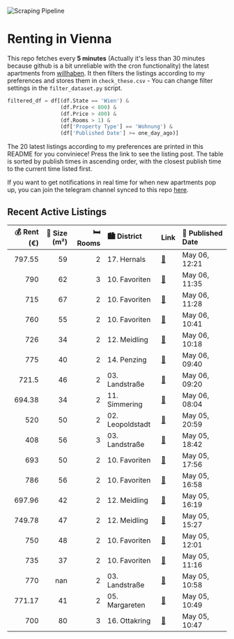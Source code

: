 ![Scraping Pipeline](https://github.com/AthomsG/renting-in-vienna/actions/workflows/run_pipeline.yml/badge.svg)


# Renting in Vienna

This repo fetches every **5 minutes** (Actually it's less than 30 minutes because github is a bit unreliable with the cron functionality) the latest apartments from [willhaben](https://www.willhaben.at/).
It then filters the listings according to my preferences and stores them in `check_these.csv` - You can change filter settings in the `filter_dataset.py` script.

```python
filtered_df = df[(df.State == 'Wien') & 
                 (df.Price < 800) &
                 (df.Price > 400) &
                 (df.Rooms > 1) &
                 (df['Property Type'] == 'Wohnung') &
                 (df['Published Date'] >= one_day_ago)]
```

The 20 latest listings according to my preferences are printed in this README for you conviniece! Press the link to see the listing post.
The table is sorted by publish times in ascending order, with the closest publish time to the current time listed first.

If you want to get notifications in real time for when new apartments pop up, you can join the telegram channel synced to this repo [here](https://t.me/+1HPAYOf5BSsyNTlk).

## Recent Active Listings

|   💰 Rent (€) |   📏 Size (m²) |   🛏️ Rooms | 🏙️ District      | Link                                                                                                                                                                                                    | 📅 Published Date   |
|-------------:|--------------:|-----------:|:-----------------|:--------------------------------------------------------------------------------------------------------------------------------------------------------------------------------------------------------|:-------------------|
|       797.55 |            59 |          2 | 17. Hernals      | [🔗](https://www.willhaben.at/iad/immobilien/d/mietwohnungen/wien/wien-1170-hernals/beautiful-2-room-apartment-with-separate-kitchen-1081911690/)                                                        | May 06, 12:21      |
|       790    |            62 |          3 | 10. Favoriten    | [🔗](https://www.willhaben.at/iad/immobilien/d/mietwohnungen/wien/wien-1100-favoriten/wohnung-himberger-stra%C3%9Fe-n%C3%A4he-u1-station-neulaa-1104778650/)                                             | May 06, 11:35      |
|       715    |            67 |          2 | 10. Favoriten    | [🔗](https://www.willhaben.at/iad/immobilien/d/mietwohnungen/wien/wien-1100-favoriten/komfortable-2--zimmer--altbauwohnung-%7C-befristet-%7C-ab-sofort-785680806/)                                       | May 06, 11:28      |
|       760    |            55 |          2 | 10. Favoriten    | [🔗](https://www.willhaben.at/iad/immobilien/d/mietwohnungen/wien/wien-1100-favoriten/zwei-zimmer-wohnung-1601183165/)                                                                                   | May 06, 10:41      |
|       726    |            34 |          2 | 12. Meidling     | [🔗](https://www.willhaben.at/iad/immobilien/d/mietwohnungen/wien/wien-1120-meidling/mitten-in-meidling---nahe-schlo%C3%9F-sch%C3%B6nbrunn-2096966002/)                                                  | May 06, 10:18      |
|       775    |            40 |          2 | 14. Penzing      | [🔗](https://www.willhaben.at/iad/immobilien/d/mietwohnungen/wien/wien-1140-penzing/bestlage-1067651516/)                                                                                                | May 06, 09:40      |
|       721.5  |            46 |          2 | 03. Landstraße   | [🔗](https://www.willhaben.at/iad/immobilien/d/mietwohnungen/wien/wien-1030-landstra%C3%9Fe/sanierte-2-zimmer-altbauwohnung-mit-einbauk%C3%BCche-/-provisionsfrei/-n%C3%A4he-rudolfstiftung-1051968922/) | May 06, 09:20      |
|       694.38 |            34 |          2 | 11. Simmering    | [🔗](https://www.willhaben.at/iad/immobilien/d/mietwohnungen/wien/wien-1110-simmering/hochwertig-hell-und-toll-aufgeteilt-///-dachterrassenwohnung-in-sch%C3%B6ner-lage-nahe-flughafen-wien-2116586948/) | May 06, 08:04      |
|       520    |            50 |          2 | 02. Leopoldstadt | [🔗](https://www.willhaben.at/iad/immobilien/d/mietwohnungen/wien/wien-1020-leopoldstadt/gemeindewohnung-zu-vergeben---2-zimmer-balkon-teilm%C3%B6bliert---mit-vormerkschein-1306684366/)                | May 05, 20:59      |
|       408    |            56 |          3 | 03. Landstraße   | [🔗](https://www.willhaben.at/iad/immobilien/d/mietwohnungen/wien/wien-1030-landstra%C3%9Fe/wiener-wohnen-direktvergabe-vormerkschein-29.04.2024-3-zimmer-1682915199/)                                   | May 05, 18:42      |
|       693    |            50 |          2 | 10. Favoriten    | [🔗](https://www.willhaben.at/iad/immobilien/d/mietwohnungen/wien/wien-1100-favoriten/ruhige-renovierte-neubauwohnung-hofseitig-1775181648/)                                                             | May 05, 17:56      |
|       786    |            56 |          2 | 10. Favoriten    | [🔗](https://www.willhaben.at/iad/immobilien/d/mietwohnungen/wien/wien-1100-favoriten/hauptbahnhof-u1-wenige-meter-fussg%C3%A4ngerzone-2112264378/)                                                      | May 05, 16:58      |
|       697.96 |            42 |          2 | 12. Meidling     | [🔗](https://www.willhaben.at/iad/immobilien/d/mietwohnungen/wien/wien-1120-meidling/provisionsfreie-2-zimmer-wohnung-in-meidling-1398414697/)                                                           | May 05, 16:19      |
|       749.78 |            47 |          2 | 12. Meidling     | [🔗](https://www.willhaben.at/iad/immobilien/d/mietwohnungen/wien/wien-1120-meidling/sch%C3%B6ne-2-zimmer-wohnung-n%C3%A4he-sch%C3%B6nbrunner-schlosspark%21-1257201030/)                                | May 05, 15:27      |
|       750    |            48 |          2 | 10. Favoriten    | [🔗](https://www.willhaben.at/iad/immobilien/d/mietwohnungen/wien/wien-1100-favoriten/ruhige-2-zimmer-wohnung-direkt-an-der-u1-troststra%C3%9Fe-875266522/)                                              | May 05, 12:01      |
|       735    |            37 |          2 | 10. Favoriten    | [🔗](https://www.willhaben.at/iad/immobilien/d/mietwohnungen/wien/wien-1100-favoriten/2-zimmer-neubauwohnung-inkl-komplettk%C3%BCche-loggia-und-kellerabteil-/-hs28-top-216-840338411/)                  | May 05, 11:16      |
|       770    |           nan |          2 | 03. Landstraße   | [🔗](https://www.willhaben.at/iad/immobilien/d/mietwohnungen/wien/wien-1030-landstra%C3%9Fe/wohnen-im-zentrum---mit-blick-zum-%22schweizergarten%22-1981009689/)                                         | May 05, 10:58      |
|       771.17 |            41 |          2 | 05. Margareten   | [🔗](https://www.willhaben.at/iad/immobilien/d/mietwohnungen/wien/wien-1050-margareten/zentrale-neubauwohnung-1893775745/)                                                                               | May 05, 10:49      |
|       700    |            80 |          3 | 16. Ottakring    | [🔗](https://www.willhaben.at/iad/immobilien/d/mietwohnungen/wien/wien-1160-ottakring/vollm%C3%B6blierte-studentenwohnung-1137058099/)                                                                   | May 05, 10:47      |
